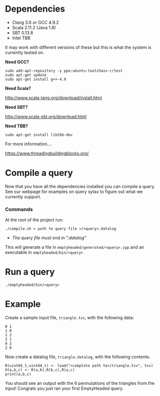 # Dependencies

* Clang 3.6 or GCC 4.9.2
* Scala 2.11.2 (Java 1.8)
* SBT 0.13.8
* Intel TBB

It may work with different versions of these but this is what the system is currently tested on.

**Need GCC?**

```
sudo add-apt-repository -y ppa:ubuntu-toolchain-r/test  
sudo apt-get update
sudo apt-get install g++-4.9
```

**Need Scala?**

http://www.scala-lang.org/download/install.html

**Need SBT?**

http://www.scala-sbt.org/download.html

**Need TBB?**

`sudo apt-get install libtbb-dev`

For more information....

https://www.threadingbuildingblocks.org/

# Compile a query

Now that you have all the dependencies installed you can compile a query.  See our webpage for examples on query sytax to figure out what we currently support.

### Commands

At the root of the project run:

`./compile.sh < path to query file >/<query>.datalog`

* *The query file must end in ".datalog"*

This will generate a file in `emptyheaded/generated/<query>.cpp` and an executable in `emptyheaded/bin/<query>`

# Run a query

`./emptyheaded/bin/<query>`

# Example

Create a sample input file, `triangle.tsv`, with the following data:

```
0 1
1 0
1 2
2 1
0 2
2 0
```

Now create a datalog file, `triangle.datalog`, with the following contents:

```
R(uint64_t,uint64_t) <- load("<complete path to>/triangle.tsv", tsv)
U(a,b,c) <- R(a,b),R(b,c),R(a,c)
print(a,b,c)
```

You should see an output with the 6 permutations of the triangles from the input! Congrats you just ran your first EmptyHeaded query.
